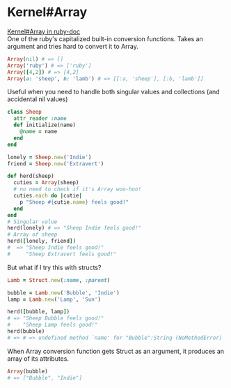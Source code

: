 # Kernel#Array
[Kernel#Array in ruby-doc](https://ruby-doc.org/core-2.4.0/Kernel.html#method-i-Array)  
One of the ruby's capitalized built-in conversion functions. Takes an argument and tries hard to convert it to Array.

```ruby
Array(nil) # => []
Array('ruby') # => ['ruby']
Array([4,2]) # => [4,2]
Array(a: 'sheep', b: 'lamb') # => [[:a, 'sheep'], [:b, 'lamb']]
```

Useful when you need to handle both singular values and collections (and accidental nil values)

```ruby
class Sheep
  attr_reader :name
  def initialize(name)
    @name = name
  end
end

lonely = Sheep.new('Indie')
friend = Sheep.new('Extravert')

def herd(sheep)
  cuties = Array(sheep)
  # no need to check if it's Array woo-hoo!
  cuties.each do |cutie|
    p "Sheep #{cutie.name} feels good!"
  end
end
# Singular value
herd(lonely) # => "Sheep Indie feels good!"
# Array of sheep
herd([lonely, friend])
#  => "Sheep Indie feels good!"
#     "Sheep Extravert feels good!"
```

But what if I try this with structs?

```ruby
Lamb = Struct.new(:name, :parent)

bubble = Lamb.new('Bubble', 'Indie')
lamp = Lamb.new('Lamp', 'Sun')

herd([bubble, lamp])
# => "Sheep Bubble feels good!"
#    "Sheep Lamp feels good!"
herd(bubble)
# => # => undefined method `name' for "Bubble":String (NoMethodError)
```
When Array conversion function gets Struct as an argument, it produces an array of its attributes.

```ruby
Array(bubble)
# => ["Bubble", "Indie"]
```
